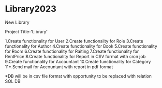 # Library2023
New Library

Project Title-'Library'

1.Create functionality for User
2.Create functionality for Role
3.Create functionality for Author
4.Create functionality for Book
5.Create functionality for Room
6.Create functionality for Raiting
7.Create functionality for RentPrice
8.Create functionality for Report in CSV format with cron job
9.Create functionality for Accountant
10.Create functionality for Category
11*.Send mail for Accountant with report in pdf format

*DB will be in csv file format with opportunity to be replaced with relation SQL DB

